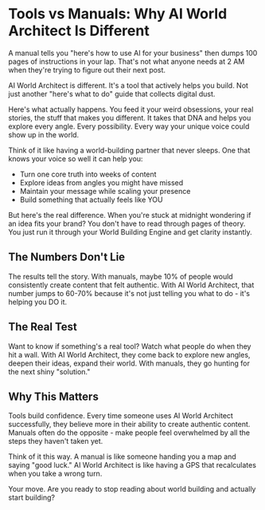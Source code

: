 # Tools vs Manuals: Why AI World Architect Is Different

A manual tells you "here's how to use AI for your business" then dumps 100 pages of instructions in your lap. That's not what anyone needs at 2 AM when they're trying to figure out their next post.

AI World Architect is different. It's a tool that actively helps you build. Not just another "here's what to do" guide that collects digital dust.

Here's what actually happens. You feed it your weird obsessions, your real stories, the stuff that makes you different. It takes that DNA and helps you explore every angle. Every possibility. Every way your unique voice could show up in the world.

Think of it like having a world-building partner that never sleeps. One that knows your voice so well it can help you:
- Turn one core truth into weeks of content
- Explore ideas from angles you might have missed
- Maintain your message while scaling your presence
- Build something that actually feels like YOU

But here's the real difference. When you're stuck at midnight wondering if an idea fits your brand? You don't have to read through pages of theory. You just run it through your World Building Engine and get clarity instantly.

## The Numbers Don't Lie

The results tell the story. With manuals, maybe 10% of people would consistently create content that felt authentic. With AI World Architect, that number jumps to 60-70% because it's not just telling you what to do - it's helping you DO it.

## The Real Test

Want to know if something's a real tool? Watch what people do when they hit a wall. With AI World Architect, they come back to explore new angles, deepen their ideas, expand their world. With manuals, they go hunting for the next shiny "solution."

## Why This Matters

Tools build confidence. Every time someone uses AI World Architect successfully, they believe more in their ability to create authentic content. Manuals often do the opposite - make people feel overwhelmed by all the steps they haven't taken yet.

Think of it this way. A manual is like someone handing you a map and saying "good luck." AI World Architect is like having a GPS that recalculates when you take a wrong turn.

Your move. Are you ready to stop reading about world building and actually start building?